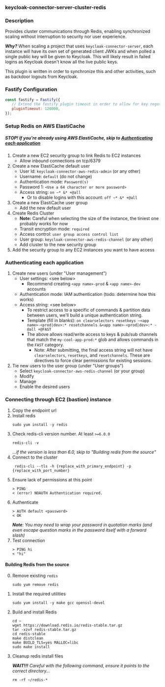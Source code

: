 ### keycloak-connector-server-cluster-redis

### Description
Provides cluster communications through Redis, enabling synchronized scaling without interruption to security nor user experience.

_**Why?**_
When scaling a project that uses `keycloak-connector-server`, each instance will have its own set of generated client JWKs and when polled a single public key will be given to Keycloak. This will likely result in failed logins as Keycloak doesn't know all the live public keys.

This plugin is written in order to synchronize this and other activities, such as backdoor logouts from Keycloak.

### Fastify Configuration
```javascript
const fastify = Fastify({
   // Extend the fastify plugin timeout in order to allow for key negotiation
   pluginTimeout: 120000, 
});
```

### Setup Redis on AWS ElastiCache
##### STOP! If you're already using AWS ElastiCache, skip to [Authenticating each application](#authenticating-each-application)

1. Create a new EC2 security group to link Redis to EC2 instances
   - Allow inbound connections on tcp/6379
2. Create a new ElastiCache default user
   - User Id: `keycloak-connector-aws-redis-admin` (or any other)
   - Username: `default` (do not change)
   - Authentication mode: `Password(s)`
   - Password 1: `<Use a 64 character or more password>`
   - Access string: `on ~* &* +@all`
      - Or to disable logins with this account: `off ~* &* +@all`
3. Create a new ElastiCache user group
   - Add the new default user
4. Create Redis Cluster
    - **Note:** Careful when selecting the size of the instance, the tiniest one probably works for now
    - Transit encryption mode: `required`
    - Access control: `user group access control list`
    - User group: `keycloak-connector-aws-redis-channel` (or any other)
    - Add cluster to the new security group
5. Add the security group to any EC2 instances you want to have access

### Authenticating each application
1. Create new users (under "User management")
   - User settings: \<see below>
     - Recommend creating `<app name>-prod` & `<app name>-dev` accounts
   - Authentication mode: IAM authentication (todo: determine how this works)
   - Access string: \<see below>
     - To restrict access to a specific of commands & partition data between users, we'll build a unique authentication string.
     - Template (fill in blanks): `on clearselectors resetkeys ~<app name>-<prod|dev>:* resetchannels &<app name>-<prod|dev>:* -@all +@FAST`
     - The above allows read/write access to keys & pub/sub channels that match the `my-cool-app-prod:*` glob and allows commands in the `FAST` category.
       - Note: After submitting, the final access string will not have `clearselectors`, `resetkeys`, and `resetchannels`. These are directives to force clear permissions for existing sessions.
2. Tie new users to the user group (under "User groups")
   - Select `keycloak-connector-aws-redis-channel` (or your group)
   - Modify
   - Manage
   - Enable the desired users

### Connecting through EC2 (bastion) instance
1. Copy the endpoint url
2. Install redis
    ```shell 
    sudo yum install -y redis
    ```
3. Check redis-cli version number. At least `>=6.0.0`
   ```shell
   redis-cli -v
   ```
   _...if the version is less than 6.0, skip to "Building redis from the source"_
4. Connect to the cluster
    ```shell
     redis-cli --tls -h {replace_with_primary_endpoint} -p {replace_with_port_number}
    ```
5. Ensure lack of permissions at this point
   ```shell
   > PING
   < (error) NOAUTH Authentication required.
   ```
6. Authenticate
   ```shell
   > AUTH default <password>
   < OK
   ```
   _**Note**: You may need to wrap your password in quotation marks (and even escape question marks in the password itself with a forward slash)_
7. Test connection
   ```shell
   > PING hi
   < "hi"
   ```
   
#### Building Redis from the source
0. Remove existing `redis`
   ```shell
   sudo yum remove redis
   ```
1. Install the required utilities
   ```shell
   sudo yum install -y make gcc openssl-devel
   ```
2. Build and install Redis
   ```shell
   cd ~
   wget https://download.redis.io/redis-stable.tar.gz
   tar -xzvf redis-stable.tar.gz
   cd redis-stable
   make distclean
   make BUILD_TLS=yes MALLOC=libc
   sudo make install
   ```
3. Cleanup redis install files

   _**WAIT!!!** Careful with the following command, ensure it points to the correct directory..._
   ```shell
   rm -rf ~/redis-*
   ```
